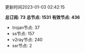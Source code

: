 更新时间2023-01-03 02:42:15

**总订阅: 73**
**总节点: 1531**
**有效节点: 436**
- trojan节点: 37
- ss节点: 157
- v2ray节点: 240
- ssr节点: 2
